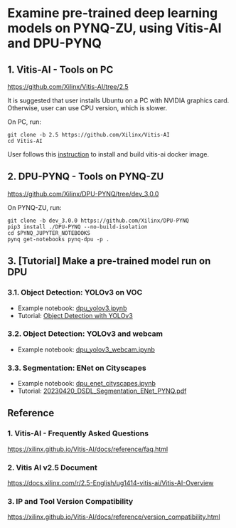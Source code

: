 # Examine pre-trained deep learning models on PYNQ-ZU, using Vitis-AI and DPU-PYNQ

## 1. Vitis-AI - Tools on PC
https://github.com/Xilinx/Vitis-AI/tree/2.5

It is suggested that user installs Ubuntu on a PC with NVIDIA graphics card. Otherwise, user can use CPU version, which is slower.

On PC, run:
```
git clone -b 2.5 https://github.com/Xilinx/Vitis-AI
cd Vitis-AI
```

User follows this [instruction](https://github.com/Xilinx/Vitis-AI/tree/2.5#installation) to install and build vitis-ai docker image.

## 2. DPU-PYNQ - Tools on PYNQ-ZU
https://github.com/Xilinx/DPU-PYNQ/tree/dev_3.0.0

On PYNQ-ZU, run:
```
git clone -b dev_3.0.0 https://github.com/Xilinx/DPU-PYNQ
pip3 install ./DPU-PYNQ --no-build-isolation
cd $PYNQ_JUPYTER_NOTEBOOKS
pynq get-notebooks pynq-dpu -p .
```

## 3. [Tutorial] Make a pre-trained model run on DPU
### 3.1. Object Detection: YOLOv3 on VOC
- Example notebook: [dpu_yolov3.ipynb](https://github.com/Xilinx/DPU-PYNQ/blob/master/pynq_dpu/notebooks/dpu_yolov3.ipynb)
- Tutorial: [Object Detection with YOLOv3](DPU-PYNQ_YOLOv3.md)
### 3.2. Object Detection: YOLOv3 and webcam
- Example notebook: [dpu_yolov3_webcam.ipynb](dpu_yolov3_webcam.ipynb)
### 3.3. Segmentation: ENet on Cityscapes
- Example notebook: [dpu_enet_cityscapes.ipynb](https://github.com/Xilinx/DPU-PYNQ/blob/dev_3.0.0/pynq_dpu/notebooks/dpu_enet_cityscapes.ipynb)
- Tutorial: [20230420_DSDL_Segmentation_ENet_PYNQ.pdf](20230420_DSDL_Segmentation_ENet_PYNQ.pdf)

## Reference
### 1. Vitis-AI - Frequently Asked Questions
https://xilinx.github.io/Vitis-AI/docs/reference/faq.html

### 2. Vitis AI v2.5 Document
https://docs.xilinx.com/r/2.5-English/ug1414-vitis-ai/Vitis-AI-Overview

### 3. IP and Tool Version Compatibility
https://xilinx.github.io/Vitis-AI/docs/reference/version_compatibility.html
